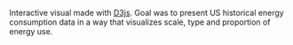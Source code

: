 Interactive visual made with [D3js](http://www.d3js.org). Goal was to present US historical energy consumption data in a way that visualizes scale, type and proportion of energy use.
